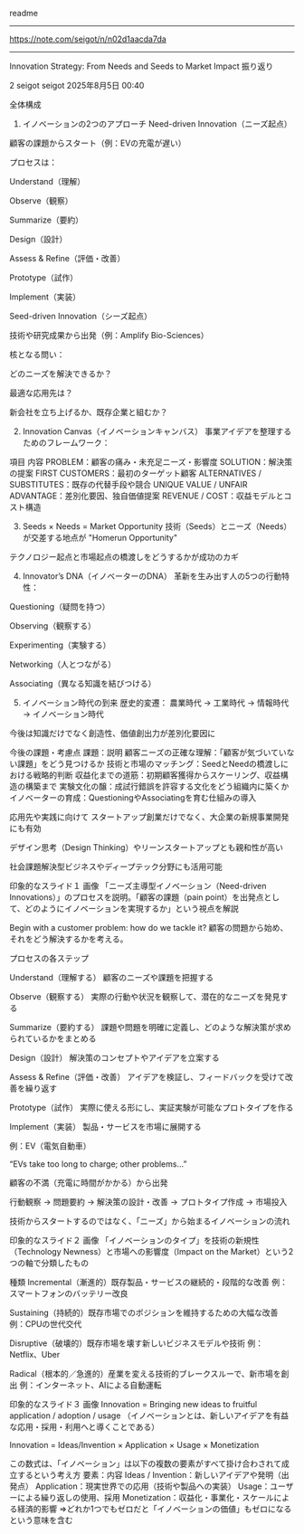 readme

---

https://note.com/seigot/n/n02d1aacda7da

---

Innovation Strategy: From Needs and Seeds to Market Impact 振り返り

2
seigot
seigot
2025年8月5日 00:40



全体構成
1. イノベーションの2つのアプローチ
Need-driven Innovation（ニーズ起点）

顧客の課題からスタート（例：EVの充電が遅い）

プロセスは：

Understand（理解）

Observe（観察）

Summarize（要約）

Design（設計）

Assess & Refine（評価・改善）

Prototype（試作）

Implement（実装）

Seed-driven Innovation（シーズ起点）

技術や研究成果から出発（例：Amplify Bio-Sciences）

核となる問い：

どのニーズを解決できるか？

最適な応用先は？

新会社を立ち上げるか、既存企業と組むか？

2. Innovation Canvas（イノベーションキャンバス）
事業アイデアを整理するためのフレームワーク：

項目 内容
PROBLEM：顧客の痛み・未充足ニーズ・影響度
SOLUTION：解決策の提案
FIRST CUSTOMERS：最初のターゲット顧客
ALTERNATIVES / SUBSTITUTES：既存の代替手段や競合
UNIQUE VALUE / UNFAIR ADVANTAGE：差別化要因、独自価値提案
REVENUE / COST：収益モデルとコスト構造

3. Seeds × Needs = Market Opportunity
技術（Seeds）とニーズ（Needs）が交差する地点が "Homerun Opportunity"

テクノロジー起点と市場起点の橋渡しをどうするかが成功のカギ

4. Innovator’s DNA（イノベーターのDNA）
革新を生み出す人の5つの行動特性：

Questioning（疑問を持つ）

Observing（観察する）

Experimenting（実験する）

Networking（人とつながる）

Associating（異なる知識を結びつける）

5. イノベーション時代の到来
歴史的変遷：
農業時代 → 工業時代 → 情報時代 → イノベーション時代

今後は知識だけでなく創造性、価値創出力が差別化要因に

今後の課題・考慮点
課題：説明
顧客ニーズの正確な理解：「顧客が気づいていない課題」をどう見つけるか
技術と市場のマッチング：SeedとNeedの橋渡しにおける戦略的判断
収益化までの道筋：初期顧客獲得からスケーリング、収益構造の構築まで
実験文化の醸：成試行錯誤を許容する文化をどう組織内に築くか
イノベーターの育成：QuestioningやAssociatingを育む仕組みの導入

応用先や実践に向けて
スタートアップ創業だけでなく、大企業の新規事業開発にも有効

デザイン思考（Design Thinking）やリーンスタートアップとも親和性が高い

社会課題解決型ビジネスやディープテック分野にも活用可能

印象的なスライド１
画像
「ニーズ主導型イノベーション（Need-driven Innovations）」のプロセスを説明。「顧客の課題（pain point）を出発点として、どのようにイノベーションを実現するか」という視点を解説

Begin with a customer problem: how do we tackle it?
顧客の問題から始め、それをどう解決するかを考える。

プロセスの各ステップ

Understand（理解する）
顧客のニーズや課題を把握する

Observe（観察する）
実際の行動や状況を観察して、潜在的なニーズを発見する

Summarize（要約する）
課題や問題を明確に定義し、どのような解決策が求められているかをまとめる

Design（設計）
解決策のコンセプトやアイデアを立案する

Assess & Refine（評価・改善）
アイデアを検証し、フィードバックを受けて改善を繰り返す

Prototype（試作）
実際に使える形にし、実証実験が可能なプロトタイプを作る

Implement（実装）
製品・サービスを市場に展開する

例：EV（電気自動車）

“EVs take too long to charge; other problems…”

顧客の不満（充電に時間がかかる）から出発

行動観察 → 問題要約 → 解決策の設計・改善 → プロトタイプ作成 → 市場投入

技術からスタートするのではなく、「ニーズ」から始まるイノベーションの流れ

印象的なスライド２
画像
「イノベーションのタイプ」を技術の新規性（Technology Newness）と市場への影響度（Impact on the Market）という2つの軸で分類したもの

種類
Incremental（漸進的）既存製品・サービスの継続的・段階的な改善
例：スマートフォンのバッテリー改良

Sustaining（持続的）既存市場でのポジションを維持するための大幅な改善
例：CPUの世代交代

Disruptive（破壊的）既存市場を壊す新しいビジネスモデルや技術
例：Netflix、Uber

Radical（根本的／急進的）産業を変える技術的ブレークスルーで、新市場を創出
例：インターネット、AIによる自動運転

印象的なスライド３
画像
Innovation = Bringing new ideas to fruitful application / adoption / usage
（イノベーションとは、新しいアイデアを有益な応用・採用・利用へと導くことである）

Innovation = Ideas/Invention × Application × Usage × Monetization

この数式は、「イノベーション」は以下の複数の要素がすべて掛け合わされて成立するという考え方
要素：内容
Ideas / Invention：新しいアイデアや発明（出発点）
Application：現実世界での応用（技術や製品への実装）
Usage：ユーザーによる繰り返しの使用、採用
Monetization：収益化・事業化・スケールによる経済的影響
⇒どれか1つでもゼロだと「イノベーションの価値」もゼロになるという意味を含む
